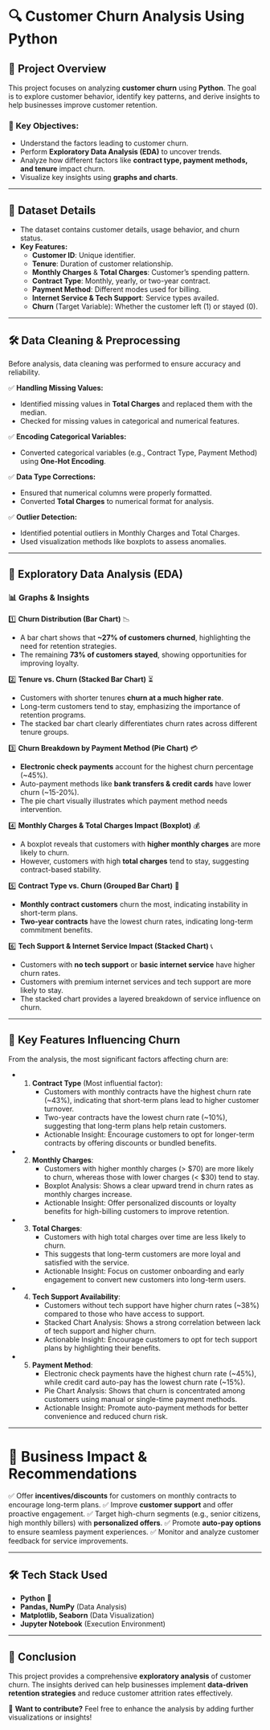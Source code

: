 
# 🔍 Customer Churn Analysis Using Python

## 📌 Project Overview
This project focuses on analyzing **customer churn** using **Python**. The goal is to explore customer behavior, identify key patterns, and derive insights to help businesses improve customer retention.

### 🎯 Key Objectives:
- Understand the factors leading to customer churn.
- Perform **Exploratory Data Analysis (EDA)** to uncover trends.
- Analyze how different factors like **contract type, payment methods, and tenure** impact churn.
- Visualize key insights using **graphs and charts**.

---

## 📂 Dataset Details
- The dataset contains customer details, usage behavior, and churn status.
- **Key Features:**
  - **Customer ID**: Unique identifier.
  - **Tenure**: Duration of customer relationship.
  - **Monthly Charges** & **Total Charges**: Customer’s spending pattern.
  - **Contract Type**: Monthly, yearly, or two-year contract.
  - **Payment Method**: Different modes used for billing.
  - **Internet Service & Tech Support**: Service types availed.
  - **Churn** (Target Variable): Whether the customer left (1) or stayed (0).

---

## 🛠 Data Cleaning & Preprocessing
Before analysis, data cleaning was performed to ensure accuracy and reliability.

✅ **Handling Missing Values:**
   - Identified missing values in **Total Charges** and replaced them with the median.
   - Checked for missing values in categorical and numerical features.

✅ **Encoding Categorical Variables:**
   - Converted categorical variables (e.g., Contract Type, Payment Method) using **One-Hot Encoding**.

✅ **Data Type Corrections:**
   - Ensured that numerical columns were properly formatted.
   - Converted **Total Charges** to numerical format for analysis.

✅ **Outlier Detection:**
   - Identified potential outliers in Monthly Charges and Total Charges.
   - Used visualization methods like boxplots to assess anomalies.

---

## 🔎 Exploratory Data Analysis (EDA)
### 📊 Graphs & Insights

1️⃣ **Churn Distribution (Bar Chart)** 📉
   - A bar chart shows that **~27% of customers churned**, highlighting the need for retention strategies.
   - The remaining **73% of customers stayed**, showing opportunities for improving loyalty.

2️⃣ **Tenure vs. Churn (Stacked Bar Chart)** ⏳
   - Customers with shorter tenures **churn at a much higher rate**.
   - Long-term customers tend to stay, emphasizing the importance of retention programs.
   - The stacked bar chart clearly differentiates churn rates across different tenure groups.

3️⃣ **Churn Breakdown by Payment Method (Pie Chart)** 💳
   - **Electronic check payments** account for the highest churn percentage (~45%).
   - Auto-payment methods like **bank transfers & credit cards** have lower churn (~15-20%).
   - The pie chart visually illustrates which payment method needs intervention.

4️⃣ **Monthly Charges & Total Charges Impact (Boxplot)** 💰
   - A boxplot reveals that customers with **higher monthly charges** are more likely to churn.
   - However, customers with high **total charges** tend to stay, suggesting contract-based stability.

5️⃣ **Contract Type vs. Churn (Grouped Bar Chart)** 📜
   - **Monthly contract customers** churn the most, indicating instability in short-term plans.
   - **Two-year contracts** have the lowest churn rates, indicating long-term commitment benefits.

6️⃣ **Tech Support & Internet Service Impact (Stacked Chart)** 📞
   - Customers with **no tech support** or **basic internet service** have higher churn rates.
   - Customers with premium internet services and tech support are more likely to stay.
   - The stacked chart provides a layered breakdown of service influence on churn.

---

## 📌 Key Features Influencing Churn
From the analysis, the most significant factors affecting churn are:
- 1. **Contract Type** (Most influential factor):
      - Customers with monthly contracts have the highest churn rate (~43%), indicating that short-term plans lead to higher 
        customer turnover.
      - Two-year contracts have the lowest churn rate (~10%), suggesting that long-term plans help retain customers.
      - Actionable Insight: Encourage customers to opt for longer-term contracts by offering discounts or bundled benefits.
- 2. **Monthly Charges**:
      - Customers with higher monthly charges (> $70) are more likely to churn, whereas those with lower charges (< $30) tend to stay.
      - Boxplot Analysis: Shows a clear upward trend in churn rates as monthly charges increase.
      - Actionable Insight: Offer personalized discounts or loyalty benefits for high-billing customers to improve retention.
- 3. **Total Charges**:
      - Customers with high total charges over time are less likely to churn.
      - This suggests that long-term customers are more loyal and satisfied with the service.
      - Actionable Insight: Focus on customer onboarding and early engagement to convert new customers into long-term users.
- 4. **Tech Support Availability**:
       - Customers without tech support have higher churn rates (~38%) compared to those who have access to support.
       - Stacked Chart Analysis: Shows a strong correlation between lack of tech support and higher churn.
       - Actionable Insight: Encourage customers to opt for tech support plans by highlighting their benefits.
- 5. **Payment Method**:
       - Electronic check payments have the highest churn rate (~45%), while credit card auto-pay has the lowest churn rate (~15%).
       - Pie Chart Analysis: Shows that churn is concentrated among customers using manual or single-time payment methods.
       - Actionable Insight: Promote auto-payment methods for better convenience and reduced churn risk.

---

# 🚀 Business Impact & Recommendations
✅ Offer **incentives/discounts** for customers on monthly contracts to encourage long-term plans.
✅ Improve **customer support** and offer proactive engagement.
✅ Target high-churn segments (e.g., senior citizens, high monthly billers) with **personalized offers**.
✅ Promote **auto-pay options** to ensure seamless payment experiences.
✅ Monitor and analyze customer feedback for service improvements.

---

## 🛠 Tech Stack Used
- **Python** 🐍
- **Pandas, NumPy** (Data Analysis)
- **Matplotlib, Seaborn** (Data Visualization)
- **Jupyter Notebook** (Execution Environment)


---

## 📌 Conclusion
This project provides a comprehensive **exploratory analysis** of customer churn. The insights derived can help businesses implement **data-driven retention strategies** and reduce customer attrition rates effectively.

📢 **Want to contribute?** Feel free to enhance the analysis by adding further visualizations or insights!


